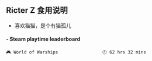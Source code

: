 ## Ricter Z 食用说明
- 喜欢猫猫，是个冇猫孤儿

<!-- steam-box start -->
#### - Steam playtime leaderboard
```text
🎮 World of Warships                 🕘 62 hrs 32 mins
```
<!-- Powered by https://github.com/YouEclipse/steam-box . -->
<!-- steam-box end -->
